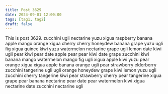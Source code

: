 ```yaml
---
title: Post 3629
date: 2024-09-01 12:00:00
tags: [tag1, tag2]
draft: false
---
```

This is post 3629.
zucchini
ugli
nectarine
yuzu
xigua
raspberry
banana
apple
mango
orange
xigua
cherry
cherry
honeydew
banana
grape
yuzu
ugli
fig
xigua
quince
kiwi
yuzu
watermelon
nectarine
grape
ugli
lemon
date
kiwi
ugli
pear
kiwi
pear
date
apple
pear
pear
kiwi
date
grape
zucchini
kiwi
banana
mango
watermelon
mango
fig
ugli
xigua
apple
kiwi
yuzu
pear
orange
xigua
xigua
apple
banana
orange
ugli
pear
strawberry
elderberry
zucchini
tangerine
ugli
ugli
orange
honeydew
grape
kiwi
lemon
yuzu
ugli
zucchini
cherry
tangerine
kiwi
pear
strawberry
cherry
pear
tangerine
xigua
grape
pear
banana
nectarine
pear
date
pear
watermelon
kiwi
xigua
nectarine
date
zucchini
nectarine
ugli
